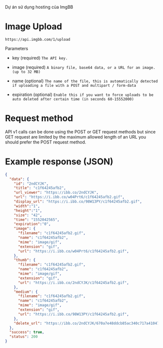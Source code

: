 Dự án sử dụng hosting của ImgBB

# Image Upload
```
https://api.imgbb.com/1/upload
```

Parameters
- key (required)
`The API key.`

- image (required)
`A binary file, base64 data, or a URL for an image. (up to 32 MB)`

- name (optional)
`The name of the file, this is automatically detected if uploading a file with a POST and multipart / form-data`

- expiration (optional)
`Enable this if you want to force uploads to be auto deleted after certain time (in seconds 60-15552000)`

# Request method
API v1 calls can be done using the POST or GET request methods but since GET request are limited by the maximum allowed length of an URL you should prefer the POST request method.

# Example response (JSON)
```Json
{
  "data": {
    "id": "2ndCYJK",
    "title": "c1f64245afb2",
    "url_viewer": "https://ibb.co/2ndCYJK",
    "url": "https://i.ibb.co/w04Prt6/c1f64245afb2.gif",
    "display_url": "https://i.ibb.co/98W13PY/c1f64245afb2.gif",
    "width":"1",
    "height":"1",
    "size": "42",
    "time": "1552042565",
    "expiration":"0",
    "image": {
      "filename": "c1f64245afb2.gif",
      "name": "c1f64245afb2",
      "mime": "image/gif",
      "extension": "gif",
      "url": "https://i.ibb.co/w04Prt6/c1f64245afb2.gif",
    },
    "thumb": {
      "filename": "c1f64245afb2.gif",
      "name": "c1f64245afb2",
      "mime": "image/gif",
      "extension": "gif",
      "url": "https://i.ibb.co/2ndCYJK/c1f64245afb2.gif",
    },
    "medium": {
      "filename": "c1f64245afb2.gif",
      "name": "c1f64245afb2",
      "mime": "image/gif",
      "extension": "gif",
      "url": "https://i.ibb.co/98W13PY/c1f64245afb2.gif",
    },
    "delete_url": "https://ibb.co/2ndCYJK/670a7e48ddcb85ac340c717a41047e5c"
  },
  "success": true,
  "status": 200
}
```

